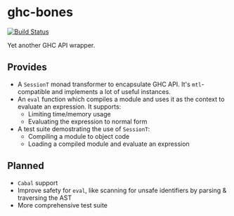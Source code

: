 # ghc-bones

[![Build Status](https://travis-ci.org/TerrorJack/ghc-bones.svg)](https://travis-ci.org/TerrorJack/ghc-bones)

Yet another GHC API wrapper.

## Provides

* A `SessionT` monad transformer to encapsulate GHC API. It's `mtl`-compatible and implements a lot of useful instances.
* An `eval` function which compiles a module and uses it as the context to evaluate an expression. It supports:
    * Limiting time/memory usage
    * Evaluating the expression to normal form
* A test suite demostrating the use of `SessionT`:
    * Compiling a module to object code
    * Loading a compiled module and evaluate an expression

## Planned

* `Cabal` support
* Improve safety for `eval`, like scanning for unsafe identifiers by parsing & traversing the AST
* More comprehensive test suite
